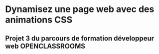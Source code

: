 # Dynamisez une page web avec des animations CSS
## Projet 3 du parcours de formation développeur web OPENCLASSROOMS
